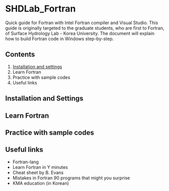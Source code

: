 # SHDLab_Fortran
Quick guide for Fortran with Intel Fortran compiler and Visual Studio.
This guide is originally targeted to the graduate students, who are first to Fortran, of Surface Hydrology Lab - Korea University.
The document will explain how to build Fortran code in Windows step-by-step. 

## Contents
1. [Installation and settings](#Installation-and-Settings)
2. Learn Fortran
3. Practice with sample codes
4. Useful links

## Installation and Settings


## Learn Fortran


## Practice with sample codes


## Useful links

- Fortran-lang
- Learn Fortran in Y minutes
- Cheat sheet by B. Evans
- Mistakes in Fortran 90 programs that might you surprise
- KMA education (in Korean) 
